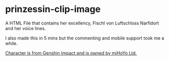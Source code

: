 # prinzessin-clip-image

A HTML File that contains her excellency, Fischl von Luftschloss Narfidort and her voice lines.

I also made this in 5 mins but the commenting and mobile support took me a while.

<u>Character is from Genshin Impact and is owned by miHoYo Ltd.</u>
